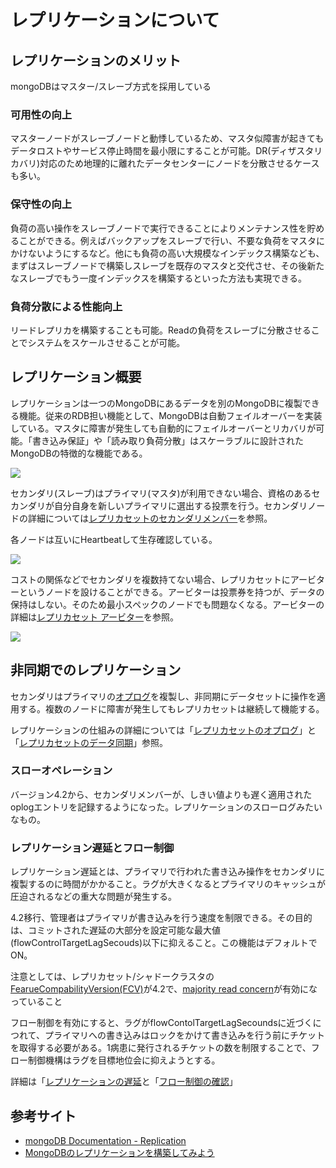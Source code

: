 レプリケーションについて
===

## レプリケーションのメリット
mongoDBはマスター/スレーブ方式を採用している

### 可用性の向上
マスターノードがスレーブノードと動悸しているため、マスタ似障害が起きてもデータロストやサービス停止時間を最小限にすることが可能。DR(ディザスタリカバリ)対応のため地理的に離れたデータセンターにノードを分散させるケースも多い。

### 保守性の向上
負荷の高い操作をスレーブノードで実行できることによりメンテナンス性を貯めることができる。例えばバックアップをスレーブで行い、不要な負荷をマスタにかけないようにするなど。他にも負荷の高い大規模なインデックス構築なども、まずはスレーブノードで構築しスレーブを既存のマスタと交代させ、その後新たなスレーブでもう一度インデックスを構築するといった方法も実現できる。

### 負荷分散による性能向上
リードレプリカを構築することも可能。Readの負荷をスレーブに分散させることでシステムをスケールさせることが可能。

## レプリケーション概要
レプリケーションは一つのMongoDBにあるデータを別のMongoDBに複製できる機能。従来のRDB担い機能として、MongoDBは自動フェイルオーバーを実装している。マスタに障害が発生しても自動的にフェイルオーバーとリカバリが可能。「書き込み保証」や「読み取り負荷分散」はスケーラブルに設計されたMongoDBの特徴的な機能である。

![](https://docs.mongodb.com/manual/images/replica-set-read-write-operations-primary.bakedsvg.svg)

セカンダリ(スレーブ)はプライマリ(マスタ)が利用できない場合、資格のあるセカンダリが自分自身を新しいプライマリに選出する投票を行う。セカンダリノードの詳細については[レプリカセットのセカンダリメンバー](https://docs.mongodb.com/manual/core/replica-set-secondary/)を参照。

各ノードは互いにHeartbeatして生存確認している。

![](https://docs.mongodb.com/manual/replication/)

コストの関係などでセカンダリを複数持てない場合、レプリカセットにアービターというノードを設けることができる。アービターは投票券を持つが、データの保持はしない。そのため最小スペックのノードでも問題なくなる。アービターの詳細は[レプリカセット アービター](https://docs.mongodb.com/manual/core/replica-set-arbiter/)を参照。

![](https://docs.mongodb.com/manual/images/replica-set-primary-with-secondary-and-arbiter.bakedsvg.svg)

## 非同期でのレプリケーション
セカンダリはプライマリの[オプログ](https://docs.mongodb.com/manual/core/replica-set-oplog/)を複製し、非同期にデータセットに操作を適用する。複数のノードに障害が発生してもレプリカセットは継続して機能する。

レプリケーションの仕組みの詳細については「[レプリカセットのオプログ](https://docs.mongodb.com/manual/core/replica-set-oplog/#std-label-replica-set-oplog)」と「[レプリカセットのデータ同期](https://docs.mongodb.com/manual/core/replica-set-sync/#std-label-replica-set-sync)」参照。

### スローオペレーション
バージョン4.2から、セカンダリメンバーが、しきい値よりも遅く適用されたoplogエントリを記録するようになった。レプリケーションのスローログみたいなもの。

### レプリケーション遅延とフロー制御
レプリケーション遅延とは、プライマリで行われた書き込み操作をセカンダリに複製するのに時間がかかること。ラグが大きくなるとプライマリのキャッシュが圧迫されるなどの重大な問題が発生する。

4.2移行、管理者はプライマリが書き込みを行う速度を制限できる。その目的は、コミットされた遅延の大部分を設定可能な最大値(flowControlTargetLagSecouds)以下に抑えること。この機能はデフォルトでON。

注意としては、レプリカセット/シャドークラスタの[FearueCompabilityVersion(FCV)](https://docs.mongodb.com/manual/reference/command/setFeatureCompatibilityVersion/#std-label-view-fcv)が4.2で、[majority read concern](https://docs.mongodb.com/manual/reference/configuration-options/#mongodb-setting-replication.enableMajorityReadConcern)が有効になっていること

フロー制御を有効にすると、ラグがflowContolTargetLagSecoundsに近づくにつれて、プライマリへの書き込みはロックをかけて書き込みを行う前にチケットを取得する必要がある。1病患に発行されるチケットの数を制限することで、フロー制御機構はラグを目標地位会に抑えようとする。

詳細は「[レプリケーションの遅延](https://docs.mongodb.com/manual/tutorial/troubleshoot-replica-sets/#std-label-replica-set-replication-lag」)と「[フロー制御の確認](https://docs.mongodb.com/manual/tutorial/troubleshoot-replica-sets/#std-label-flow-control)」

## 参考サイト
- [mongoDB Documentation - Replication](https://docs.mongodb.com/manual/replication/)
- [MongoDBのレプリケーションを構築してみよう](https://gihyo.jp/dev/serial/01/mongodb/0004)

